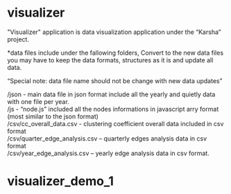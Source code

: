 visualizer
==========

"Visualizer" application is data visualization application under the “Karsha” project. 

*data files include under the fallowing folders, Convert to the new data files 
you may have to keep the data formats, structures as it is and update all data.

“Special note: data file name should not be change with new data updates” 

/json  - main data file in json format include all the yearly and quietly data with one file per year.<br />
/js -  “node.js” included all the nodes informations in javascript arry format (most similar to the json format)<br />
/csv/cc_overall_data.csv - clustering coefficient overall data included in csv format<br />
/csv/quarter_edge_analysis.csv – quarterly edges analysis data in csv format<br />
/csv/year_edge_analysis.csv – yearly edge analysis data in csv format.<br />
# visualizer_demo_1
